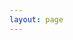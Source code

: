 ```yaml
---
layout: page
---
```

<script setup>
import {
  VPTeamPage,
  VPTeamPageTitle,
  VPTeamMembers
} from 'vitepress/theme'

const members = [
  {
    avatar: 'https://avatars.githubusercontent.com/u/181114277?s=200&v=4',
    name: 'GreatSQL Operator',
    desc: 'GreatSQL Operator for MySQL based on MySQL Group Replication Cluster',
    title: 'Creator',
    links: [
      { icon: 'github', link: 'https://github.com/greatsql-sigs/greatsql-operator' },
    ]
  },

  {
    avatar: 'https://avatars.githubusercontent.com/u/205871116?s=200&v=4',
    name: 'Go Viem',
    desc: 'Go Viem is a Go library for Ethereum JSON-RPC API, inspired by Viem.',
    title: 'Creator',
    links: [
      { icon: 'github', link: 'https://github.com/AutoArbi/go-viem' },
    ]
  }
  
]
</script>

<VPTeamPage>
  <VPTeamPageTitle>
    <template #title>
      Open Source Projects ｜ 开源项目
    </template>
    <template #lead>
      The following projects were created and participated by me.
    </template>
  </VPTeamPageTitle>
  <VPTeamMembers :members />
</VPTeamPage>
